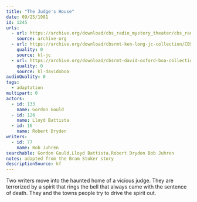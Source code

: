 ```yaml
---
title: "The Judge's House"
date: 09/25/1981
id: 1245
urls: 
  - url: https://archive.org/download/cbs_radio_mystery_theater/cbs_radio_mystery_theater-1201-1250.zip/cbs_radio_mystery_theater-1201-1250%2Fcbsrmt_1245_the_judges_house.mp3
    source: archive-org
  - url: https://archive.org/download/cbsrmt-ken-long-jc-collection/CBSRMT - 810925 1245 Judge 's House vbr na_jc.mp3
    quality: 0
    source: kl-jc
  - url: https://archive.org/download/cbsrmt-david-oxford-boa-collection/CBSRMT-810925-1245-The-Judge's-House-(128-44)_no-id-{BoA}.mp3
    quality: 0
    source: kl-davidoboa
audioQuality: 0
tags: 
  - adaptation
multipart: 0
actors:  
  - id: 133
    name: Gordon Gould  
  - id: 126
    name: Lloyd Battista  
  - id: 16
    name: Robert Dryden
writers:  
  - id: 77
    name: Bob Juhren
searchable: Gordon Gould,Lloyd Battista,Robert Dryden Bob Juhren
notes: adapted from the Bram Stoker story
descriptionSource: kf
---
```

Two writers move into the haunted home of a vicious judge. They are terrorized by a spirit that rings the bell that always came with the sentence of death. They and the towns people try to drive the spirit out.